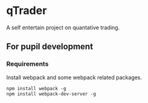 # qTrader

A self entertain project on quantative trading.

## For pupil development

### Requirements

Install webpack and some webpack related packages.

    npm install webpack -g
    npm install webpack-dev-server -g

